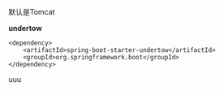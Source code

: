 默认是Tomcat


**undertow**  
```pom
<dependency>
	<artifactId>spring-boot-starter-undertow</artifactId>
	<groupId>org.springframework.boot</groupId>
</dependency>
```

 uuu
